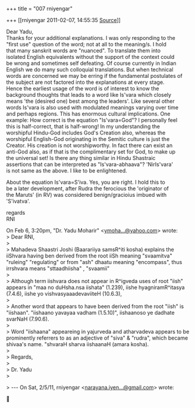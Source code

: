 +++
title = "007 rniyengar"

+++
[[rniyengar	2011-02-07, 14:55:35 [Source](https://groups.google.com/g/bvparishat/c/GBTKgFn3BiU)]]



Dear Yadu,  
Thanks for your additional explanations. I was only responding to the  
"first use" question of the word; not at all to the meaning/s. I hold  
that many sanskrit words are "nuanced". To translate them into  
isolated English equivalents without the support of the context could  
be wrong and sometimes self defeating. Of course currently in Indian  
English we do many such colloquial translations. But when technical  
words are concerned we may be erring if the fundamental postulates of  
the subject are not factored into the explanations at every stage.  
Hence the earliest usage of the word is of interest to know the  
background thoughts that leads to a word like Is'vara which closely  
means 'the (desired one) best among the leaders'. Like several other  
words Is'vara is also used with modulated meanings varying over time  
and perhaps regions. This has enormous cultural implications. One  
example: How correct is the equation "Is'vara=God"? I personally feel  
this is half-correct, that is half-wrong! In my understanding the  
worshipful Hindu-God includes God's Creation also, whereas the  
worshipful English-God originating in the Semitic culture is just the  
Creator. His creation is not worshipworthy. In fact there can exist an  
anti-God also, as if that is the complimentary set for God, to make up  
the universal set! Is there any thing similar in Hindu Shastraic  
assertions that can be interpreted as "Is'vara-abhaava"? 'NirIs'vara'  
is not same as the above. I like to be enlightened.

About the equation Is'vara=S'iva. Yes, you are right. I hold this to  
be a later development, after Rudra the ferocious the 'originator of  
the Maruts' (in RV) was considered benign/gracioius imbued with  
'S'ivatva'.

regards  
RNI

On Feb 6, 3:20pm, "Dr. Yadu Moharir" \<[ymoha...@yahoo.com]()\> wrote:  
\> Dear RNI,  
\>  
\> Mahadeva Shaastri Joshi (Baarariiya samsR^iti kosha) explains the iiShvara having ben derived from the root iiSh meaning "svaamitva" "ruleing" "regulating" or from "ash" dhaatu meaning "encompass", thus irrshvara means "sttaadhiisha" , "svaamii"  
\>  
\> Although term iishvara does not appear in R^igveda uses of root "iish" appears in "maa no duHsha.nsa iishata" (1.239), iishe hyagniramR^itasya (7.4.6), iishe yo vishvasyaaadevaviiteH (10.6.3),  
\>  
\> Another word that appears to have been derived from the root "iish" is "iishaan". "iishaano yavayaa vadham (1.5.10)", iishaanoso ye dadhate svarNaH (7.90.6).  
\>  
\> Word "iishaana" appeareing in yajurveda and atharvadeva appears to be prominently referrers to as an adjective of "siva" & "rudra", which became shivaa's name. "shvaraH sharva iishaanaH (amara kosha).  
\>  
\> Regards,  
\>  
\> Dr. Yadu  
\>  

\> --- On Sat, 2/5/11, rniyengar \<[narayana.iyen...@gmail.com]()\> wrote:



